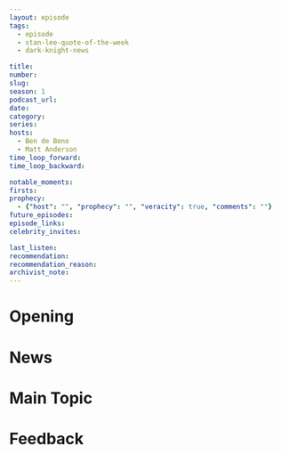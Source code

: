 ```yaml
---
layout: episode
tags:
  - episode
  - stan-lee-quote-of-the-week
  - dark-knight-news 

title: 
number: 
slug: 
season: 1
podcast_url: 
date: 
category: 
series: 
hosts:
  - Ben de Bono
  - Matt Anderson
time_loop_forward: 
time_loop_backward: 

notable_moments:
firsts: 
prophecy: 
  - {"host": "", "prophecy": "", "veracity": true, "comments": ""}
future_episodes: 
episode_links: 
celebrity_invites: 

last_listen: 
recommendation: 
recommendation_reason: 
archivist_note: 
---
```

# Opening


# News


# Main Topic


# Feedback

